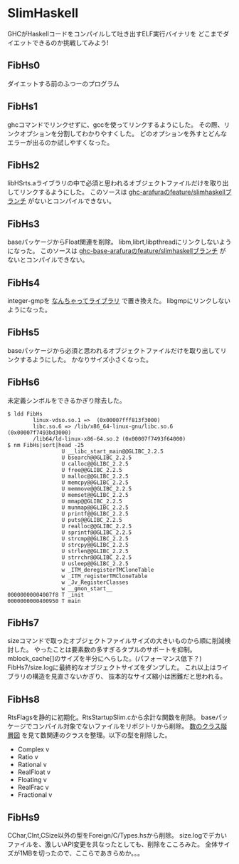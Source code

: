 SlimHaskell
===========

GHCがHaskellコードをコンパイルして吐き出すELF実行バイナリを
どこまでダイエットできるのか挑戦してみよう!

FibHs0
------
ダイエットする前のふつーのプログラム

FibHs1
------
ghcコマンドでリンクせずに、gccを使ってリンクするようにした。
その際、リンクオプションを分割してわかりやすくした。
どのオプションを外すとどんなエラーが出るのか試しやすくなった。

FibHs2
------
libHSrts.aライブラリの中で必須と思われるオブジェクトファイルだけを取り出してリンクするようにした。
このソースは
[ghc-arafuraのfeature/slimhaskellブランチ](https://gitorious.org/metasepi/ghc-arafura/commits/feature/slimhaskell)
がないとコンパイルできない。

FibHs3
------
baseパッケージからFloat関連を削除。
libm,librt,libpthreadにリンクしないようになった。
このソースは
[ghc-base-arafuraのfeature/slimhaskellブランチ](https://gitorious.org/metasepi/ghc-base-arafura/commits/feature/slimhaskell)
がないとコンパイルできない。

FibHs4
------
integer-gmpを
[なんちゃってライブラリ](https://gitorious.org/metasepi/integer-fake)
で置き換えた。
libgmpにリンクしないようになった。

FibHs5
------
baseパッケージから必須と思われるオブジェクトファイルだけを取り出してリンクするようにした。
かなりサイズ小さくなった。

FibHs6
------
未定義シンボルをできるかぎり除去した。

~~~
$ ldd FibHs
        linux-vdso.so.1 =>  (0x00007fff813f3000)
        libc.so.6 => /lib/x86_64-linux-gnu/libc.so.6 (0x00007f7493bd3000)
        /lib64/ld-linux-x86-64.so.2 (0x00007f7493f64000)
$ nm FibHs|sort|head -25
                 U __libc_start_main@@GLIBC_2.2.5
                 U bsearch@@GLIBC_2.2.5
                 U calloc@@GLIBC_2.2.5
                 U free@@GLIBC_2.2.5
                 U malloc@@GLIBC_2.2.5
                 U memcpy@@GLIBC_2.2.5
                 U memmove@@GLIBC_2.2.5
                 U memset@@GLIBC_2.2.5
                 U mmap@@GLIBC_2.2.5
                 U munmap@@GLIBC_2.2.5
                 U printf@@GLIBC_2.2.5
                 U puts@@GLIBC_2.2.5
                 U realloc@@GLIBC_2.2.5
                 U sprintf@@GLIBC_2.2.5
                 U strcmp@@GLIBC_2.2.5
                 U strcpy@@GLIBC_2.2.5
                 U strlen@@GLIBC_2.2.5
                 U strrchr@@GLIBC_2.2.5
                 U usleep@@GLIBC_2.2.5
                 w _ITM_deregisterTMCloneTable
                 w _ITM_registerTMCloneTable
                 w _Jv_RegisterClasses
                 w __gmon_start__
00000000004007f8 T _init
0000000000400950 T main
~~~

FibHs7
------
sizeコマンドで取ったオブジェクトファイルサイズの大きいものから順に削減検討した。
やったことは要素数の多すぎるタプルのサポートを抑制。
mblock_cache[]のサイズを半分にへらした。(パフォーマンス低下？)
FibHs7/size.logに最終的なオブジェクトサイズをダンプした。
これ以上はライブラリの構造を見直さないかぎり、
抜本的なサイズ縮小は困難だと思われる。

FibHs8
------
RtsFlagsを静的に初期化。RtsStartupSlim.cから余計な関数を削除。
baseパッケージでコンパイル対象でないファイルをリポジトリから削除。
[数のクラス階層図](http://www.bucephalus.org/text/Haskell98numbers/Haskell98numbers.html)
を見て数関連のクラスを整理。以下の型を削除した。

* Complex    v
* Ratio      v
* Rational   v
* RealFloat  v
* Floating   v
* RealFrac   v
* Fractional v

FibHs9
------
CChar,CInt,CSize以外の型をForeign/C/Types.hsから削除。
size.logでデカいファイルを、激しいAPI変更を共なったとしても、削除をこころみた。
全体サイズが1MBを切ったので、ここらであきらめか。。。
